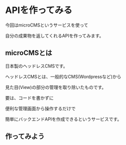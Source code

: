 # APIを作ってみる
今回はmicroCMSというサービスを使って

自分の成果物を返してくれるAPIを作ってみます。


## microCMSとは
日本製のヘッドレスCMSです。

ヘッドレスCMSとは、一般的なCMS(Wordpressなど)から

見た目(View)の部分の管理を取り除いたものです。


要は、コードを書かずに

便利な管理画面から操作するだけで

簡単にバックエンドAPIを作成できるというサービスです。

## 作ってみよう
